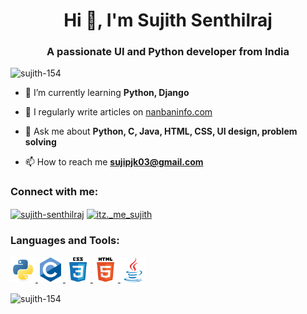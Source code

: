 <h1 align="center">Hi 👋, I'm Sujith Senthilraj</h1>
<h3 align="center">A passionate UI and Python developer from India</h3>

<p align="left"> <img src="https://komarev.com/ghpvc/?username=sujith-154&label=Profile%20views&color=0e75b6&style=flat" alt="sujith-154" /> </p>

- 🌱 I’m currently learning **Python, Django**

- 📝 I regularly write articles on [nanbaninfo.com](https://nanbaninfo.com)

- 💬 Ask me about **Python, C, Java, HTML, CSS, UI design, problem solving**

- 📫 How to reach me **sujipjk03@gmail.com**

<h3 align="left">Connect with me:</h3>
<p align="left">
<a href="https://linkedin.com/in/sujith-senthilraj" target="blank"><img align="center" src="https://raw.githubusercontent.com/rahuldkjain/github-profile-readme-generator/master/src/images/icons/Social/linked-in-alt.svg" alt="sujith-senthilraj" height="30" width="40" /></a>
<a href="https://instagram.com/itz._me_sujith" target="blank"><img align="center" src="https://raw.githubusercontent.com/rahuldkjain/github-profile-readme-generator/master/src/images/icons/Social/instagram.svg" alt="itz._me_sujith" height="30" width="40" /></a>
</p>

<h3 align="left">Languages and Tools:</h3>
<p align="left"> 
<a href="https://www.python.org" target="_blank" rel="noreferrer"> <img src="https://raw.githubusercontent.com/devicons/devicon/master/icons/python/python-original.svg" alt="python" width="40" height="40"/> </a> 
<a href="https://www.cprogramming.com/" target="_blank" rel="noreferrer"> <img src="https://raw.githubusercontent.com/devicons/devicon/master/icons/c/c-original.svg" alt="c" width="40" height="40"/> </a> 
<a href="https://www.w3schools.com/css/" target="_blank" rel="noreferrer"> <img src="https://raw.githubusercontent.com/devicons/devicon/master/icons/css3/css3-original-wordmark.svg" alt="css3" width="40" height="40"/> </a> 
<a href="https://www.w3.org/html/" target="_blank" rel="noreferrer"> <img src="https://raw.githubusercontent.com/devicons/devicon/master/icons/html5/html5-original-wordmark.svg" alt="html5" width="40" height="40"/> </a> 
<a href="https://www.java.com" target="_blank" rel="noreferrer"> <img src="https://raw.githubusercontent.com/devicons/devicon/master/icons/java/java-original.svg" alt="java" width="40" height="40"/> </a> 
</p>



<p><img align="center" src="https://github-readme-stats.vercel.app/api/top-langs?username=sujith-154&show_icons=true&locale=en&layout=compact" alt="sujith-154" /></p>

 
